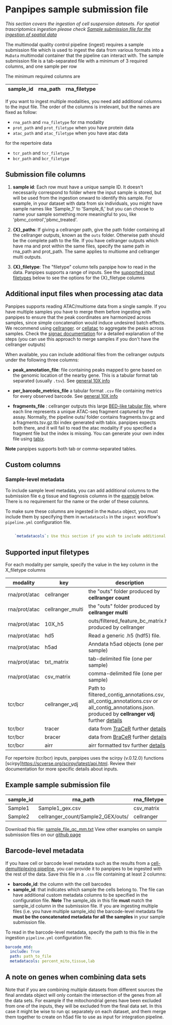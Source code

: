 
Panpipes sample submission file
===========================

*This section covers the ingestion of cell suspension datasets. For spatial trascriptomics ingestion please check [Sample submission file for the ingestion of spatial data](./setup_for_spatial_workflows.md)*

The multimodal quality control pipeline (ingest) requires a sample submission file which is used to ingest the data from various formats into a `MuData` multimodal container that the pipeline can interact with. 
The sample submission file is a tab-separated file with a minimum of 3 required columns, and one sample per row

The minimum required columns are

sample_id | rna_path | rna_filetype  
----------|----------|-------------

If you want to ingest multiple modalities, you need add additional columns to the input file. The order of the columns is irrelevant, but the names are fixed as follow:


- `rna_path` and `rna_filetype` for rna modality
- `prot_path` and `prot_filetype` when you have protein data
- `atac_path` and `atac_filetype` when you have atac data

for the repertoire data
- `tcr_path` and `tcr_filetype`
- `bcr_path` and `bcr_filetype`

## Submission file columns

1. **sample id**: Each row must have a unique sample ID. It doesn't necessarily correspond to folder where the input sample is stored, but will be used from the ingestion onward to identify this sample.
For example, in your dataset with data from six individuals, you might have sample names like 'Sample_1' to 'Sample_6,' but you can choose to name your sample something more meaningful to you, like 'pbmc_control','pbmc_treated'.

1. **{X}_paths**: If giving a cellranger path, give the path folder containing all the cellranger outputs, known as the `outs` folder. Otherwise path should be the complete path to the file. If you have cellranger outputs which have rna and prot within the same files, specify the same path in rna_path and prot_path. The same applies to multiome and cellranger multi outputs.

2. **{X}_filetype**: The "filetype" column tells panpipe how to read in the data. Panpipes supports a range of inputs. See the [supported input filetypes](#supported-input-filetypes) below to see the options for the {X}_filetype columns

## Additional input files when processing atac data

Panpipes supports reading ATAC/multiome data from a single sample. If you have multiple samples you have to merge them before ingesting with panpipes to ensure that the peak coordinates are harmonized across samples, since simple concatenation would induce undesired batch effects. We recommend using [cellranger](https://kb.10xgenomics.com/hc/en-us/articles/6057890578829-Does-cellranger-atac-aggr-redo-peak-calling-).  or [cellatac](https://github.com/cellgeni/cellatac) to aggregate the peaks across samples. Check the [signac documentation](https://stuartlab.org/signac/articles/merging) for a detailed explanation of the steps (you can use this approach to merge samples if you don't have the cellranger outputs)


When available, you can include additional files from the cellranger outputs under the following three columns:

- **peak_annotation_file**: file containing peaks mapped to gene based on the genomic location of the nearby gene. This is a tabular format tab separated (usually `.tsv`). See [general 10X info](https://support.10xgenomics.com/single-cell-multiome-atac-gex/software/pipelines/latest/output/peak-annotations?src=social&lss=youtube&cnm=&cid=NULL)
- **per_barcode_metrics_file** a tabular format `.csv` file containing metrics for every observed barcode. See [general 10X info](https://support.10xgenomics.com/single-cell-multiome-atac-gex/software/pipelines/latest/output/per_barcode_metrics?src=social&lss=youtube&cnm=&cid=NULL)

- **fragments_file** : cellranger outputs this large [BED-like tabular file](https://support.10xgenomics.com/single-cell-multiome-atac-gex/software/pipelines/latest/output/fragments?src=social&lss=youtube&cnm=&cid=NULL), where each line represents a unique ATAC-seq fragment captured by the assay. Normally, the pipeline outs/ folder contains fragments.tsv.gz and a fragments.tsv.gz.tbi index generated with tabix. panpipes expects both there, and it will fail to read the atac modality if you specified a fragment file but the index is missing. You can generate your own index file using [tabix](https://www.htslib.org/doc/tabix.html).

**Note** panpipes supports both tab or comma-separated tables. 

## Custom columns 

### Sample-level metadata

To include sample level metadata, you can add additional columns to the submission file
e.g tissue and tiagnosis columns in the [example](#example-sample-submission-file) below. There is no requirement for the name or the order of these columns.

To make sure these columns are ingested in the `MuData` object, you must include them by specifying them in `metadatacols` in the `ingest` workflow's `pipeline.yml` configuration file.  

```yaml 

    `metadatacols`: Use this section if you wish to include additional columns specified in your submission file, such as 'sex,' 'batch,' 'diseases,' etc. Leave it empty if you don't want to include metadata.
```
## Supported input filetypes

For each modality per sample, specify the value in the key column in the X_filetype columns

modality    |key       |description
------------|----------|----------
rna/prot/atac|cellranger| the "outs" folder produced by **cellranger count**
rna/prot/atac|cellranger_multi| the "outs" folder produced by **cellranger multi**
rna/prot/atac|10X_h5   | outs/filtered_feature_bc_matrix.h5 produced by cellranger
rna/prot/atac|hd5 | Read a generic .h5 (hdf5) file.
rna/prot/atac|h5ad  | Anndata h5ad objects (one per sample)
rna/prot/atac|txt_matrix  | tab-delimited file (one per sample)
rna/prot/atac|csv_matrix  | comma-delimited file (one per sample)
tcr/bcr     |cellranger_vdj| Path to filtered_contig_annotations.csv, all_contig_annotations.csv or all_contig_annotations.json.  produced by **cellranger vdj** further [details](https://scverse.org/scirpy/latest/generated/scirpy.io.read_10x_vdj.html)
tcr/bcr     |tracer| data from [TraCeR](https://github.com/Teichlab/tracer) further [details](https://scverse.org/scirpy/latest/generated/scirpy.io.read_tracer.html)
tcr/bcr     |bracer| data from [BraCeR](https://github.com/Teichlab/bracer) further [details](https://scverse.org/scirpy/latest/generated/scirpy.io.read_bracer.html)
tcr/bcr     |airr  | airr formatted tsv further [details](https://scverse.org/scirpy/latest/generated/scirpy.io.read_airr.html#scirpy.io.read_airr)

For repertoire (tcr/bcr) inputs, panpipes uses the scirpy (v.0.12.0) functions [scirpy]<https://scverse.org/scirpy/latest/api.html>. Review their documentation for more specific details about inputs.


## Example sample submission file

| sample_id | rna_path                           | rna_filetype | prot_path                            | prot_filetype | tissue | diagnosis |
|-----------|------------------------------------|--------------|-------------------------------------|--------------|--------|-----------|
| Sample1   | Sample1_gex.csv                    | csv_matrix   | Sample1_adt.csv                     | csv_matrix   | pbmc   | healthy   |
| Sample2   | cellranger_count/Sample2_GEX/outs/ | cellranger   | cellranger_count/Sample2_CITE/outs/ | cellranger   | pbmc   | diseased  |

Download this file: [sample_file_qc_mm.txt](sample_file_qc_mm.txt)
View other examples on sample submission files on our [github page](https://github.com/DendrouLab/panpipes/tree/main/panpipes/resources)


## Barcode-level metadata

If you have cell or barcode level metadata such as the results from a [cell-demultiplexing pipeline](https://hadge.readthedocs.io/en/latest/), you can provide it to panpipes to be ingested with the rest of the data. Save this file in a `.csv` file containing at least 2 columns: 
- **barcode_id**: the column with the cell barcodes 
- **sample_id**: that indicates which sample the cells belong to.
The file can have additional custom metadata columns to be specified in the configuration file.
**Note** The sample_ids in this file **must** match the sample_id column in the submission file. If you are ingesting multiple files (i.e. you have multiple sample_ids) the barcode-level metadata file **must be the concatenated metadata for all the samples** in your sample submission file.

To read in the barcode-level metadata, specify the path to this file in the ingestion `pipeline.yml` configuration file.

```yaml
barcode_mtd:
  include: True
  path: path_to_file
  metadatacols: percent_mito,tissue,lab
```




## A note on genes when combining data sets

Note that if you are combining multiple datasets from different sources the final anndata object will only contain the intersection of the genes
from all the data sets. For example if the mitochondrial genes have been excluded from one of the inputs, they will be excluded from the final data set.
In this case it might be wise to run qc separately on each dataset, and them merge them together to create on h5ad file to use as input for
integration pipeline.

